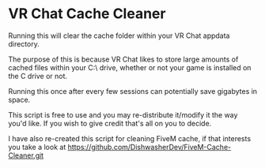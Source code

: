 # VR Chat Cache Cleaner

Running this will clear the cache folder within your VR Chat appdata directory.

The purpose of this is because VR Chat likes to store large amounts of cached files within your C:\ drive, whether or not your game is installed on the C drive or not.

Running this once after every few sessions can potentially save gigabytes in space.

This script is free to use and you may re-distribute it/modify it the way you'd like. If you wish to give credit that's all on you to decide.

I have also re-created this script for cleaning FiveM cache, if that interests you take a look at https://github.com/DishwasherDev/FiveM-Cache-Cleaner.git
